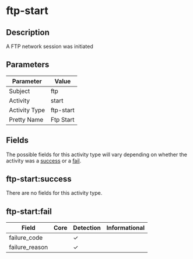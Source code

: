 ftp-start
=========

Description
-----------
A FTP network session was initiated

Parameters
----------
| Parameter     | Value     |
| ------------- | --------- |
| Subject       | ftp       |
| Activity      | start     |
| Activity Type | ftp-start |
| Pretty Name   | Ftp Start |


Fields
------

The possible fields for this activity type will vary depending on whether the activity was a [success](#ftp-startsuccess) or a [fail](#ftp-startfail).


ftp-start:success
-----------------

There are no fields for this activity type.


ftp-start:fail
--------------

| Field          | Core | Detection | Informational |
| -------------- | ---- | --------- | ------------- |
| failure_code   |      | &#10003;  |               |
| failure_reason |      | &#10003;  |               |